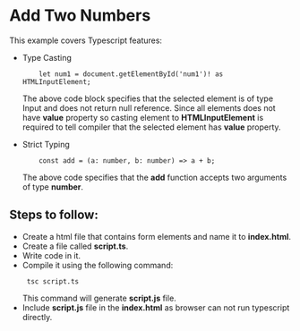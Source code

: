# Add Two Numbers

This example covers Typescript features:

-   Type Casting

    ```
        let num1 = document.getElementById('num1')! as HTMLInputElement;
    ```

    The above code block specifies that the selected element is of type Input and does not return null reference. Since all elements does not have **value** property so casting element to **HTMLInputElement** is required to tell compiler that the selected element has **value** property.

-   Strict Typing
    ```
        const add = (a: number, b: number) => a + b;
    ```
    The above code specifies that the **add** function accepts two arguments of type **number**.

## Steps to follow:

-   Create a html file that contains form elements and name it to **index.html**.
-   Create a file called **script.ts**.
-   Write code in it.
-   Compile it using the following command:
    ```
     tsc script.ts
    ```
    This command will generate **script.js** file.
-   Include **script.js** file in the **index.html** as browser can not run typescript directly.
